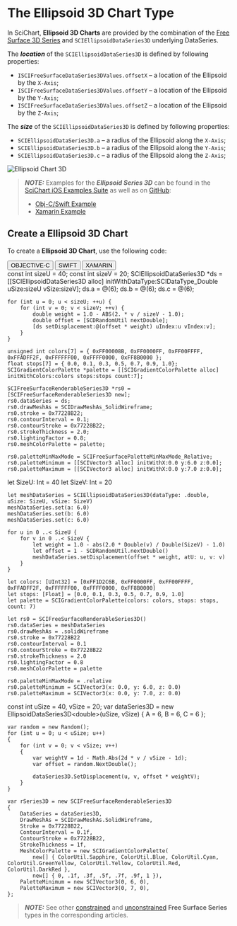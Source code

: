 # The Ellipsoid 3D Chart Type
In SciChart, **Ellipsoid 3D Charts** are provided by the combination of the [Free Surface 3D Series](free-surface-series-3d.html) and `SCIEllipsoidDataSeries3D` underlying DataSeries.

The ***location*** of the `SCIEllipsoidDataSeries3D` is defined by following properties:
- `ISCIFreeSurfaceDataSeries3DValues.offsetX` – a location of the Ellipsoid by the `X-Axis`;
- `ISCIFreeSurfaceDataSeries3DValues.offsetY` – a location of the Ellipsoid by the `Y-Axis`;
- `ISCIFreeSurfaceDataSeries3DValues.offsetZ` – a location of the Ellipsoid by the `Z-Axis`;

The ***size*** of the `SCIEllipsoidDataSeries3D` is defined by following properties:
- `SCIEllipsoidDataSeries3D.a` – a radius of the Ellipsoid along the `X-Axis`;
- `SCIEllipsoidDataSeries3D.b` – a radius of the Ellipsoid along the `Y-Axis`;
- `SCIEllipsoidDataSeries3D.c` – a radius of the Ellipsoid along the `Z-Axis`;

![Ellipsoid Chart 3D](img/chart-types-3d/free-surface-3d-ellipsoid.png)

> **_NOTE:_** Examples for the ***Ellipsoid Series 3D*** can be found in the [SciChart iOS Examples Suite](https://www.scichart.com/examples/ios-chart/) as well as on [GitHub](https://github.com/ABTSoftware/SciChart.iOS.Examples):
> 
> - [Obj-C/Swift Example](https://www.scichart.com/example/ios-chart/ios-3d-chart-example-simple-ellipsoid/)
> - [Xamarin Example](https://www.scichart.com/example/xamarin-chart/xamarin-3d-chart-example-simple-ellipsoid/)

## Create a Ellipsoid 3D Chart
To create a **Ellipsoid 3D Chart**, use the following code:

<div class="code-snippet-tabs">
  <button class="code-snippet-tab" onclick="showCodeFor(event, 'objectivec')">OBJECTIVE-C</button>
  <button class="code-snippet-tab" onclick="showCodeFor(event, 'swift')">SWIFT</button>
  <button class="code-snippet-tab" onclick="showCodeFor(event, 'cs')">XAMARIN</button>
</div>
<div class="code-snippet" id="objectivec">
    const int sizeU = 40;
    const int sizeV = 20;
    SCIEllipsoidDataSeries3D *ds = [[SCIEllipsoidDataSeries3D alloc] initWithDataType:SCIDataType_Double uSize:sizeU vSize:sizeV];
    ds.a = @(6);
    ds.b = @(6);
    ds.c = @(6);
    
    for (int u = 0; u < sizeU; ++u) {
        for (int v = 0; v < sizeV; ++v) {
            double weight = 1.0 - ABS(2. * v / sizeV - 1.0);
            double offset = [SCDRandomUtil nextDouble];
            [ds setDisplacement:@(offset * weight) uIndex:u vIndex:v];
        }
    }
    
    unsigned int colors[7] = { 0xFF00008B, 0xFF0000FF, 0xFF00FFFF, 0xFFADFF2F, 0xFFFFFF00, 0xFFFF0000, 0xFF8B0000 };
    float stops[7] = { 0.0, 0.1, 0.3, 0.5, 0.7, 0.9, 1.0};
    SCIGradientColorPalette *palette = [[SCIGradientColorPalette alloc] initWithColors:colors stops:stops count:7];
    
    SCIFreeSurfaceRenderableSeries3D *rs0 = [SCIFreeSurfaceRenderableSeries3D new];
    rs0.dataSeries = ds;
    rs0.drawMeshAs = SCIDrawMeshAs_SolidWireframe;
    rs0.stroke = 0x77228B22;
    rs0.contourInterval = 0.1;
    rs0.contourStroke = 0x77228B22;
    rs0.strokeThickness = 2.0;
    rs0.lightingFactor = 0.8;
    rs0.meshColorPalette = palette;
    
    rs0.paletteMinMaxMode = SCIFreeSurfacePaletteMinMaxMode_Relative;
    rs0.paletteMinimum = [[SCIVector3 alloc] initWithX:0.0 y:6.0 z:0.0];
    rs0.paletteMaximum = [[SCIVector3 alloc] initWithX:0.0 y:7.0 z:0.0];
</div>
<div class="code-snippet" id="swift">
    let SizeU: Int = 40
    let SizeV: Int = 20

    let meshDataSeries = SCIEllipsoidDataSeries3D(dataType: .double, uSize: SizeU, vSize: SizeV)
    meshDataSeries.set(a: 6.0)
    meshDataSeries.set(b: 6.0)
    meshDataSeries.set(c: 6.0)
    
    for u in 0 ..< SizeU {
        for v in 0 ..< SizeV {
            let weight = 1.0 - abs(2.0 * Double(v) / Double(SizeV) - 1.0)
            let offset = 1 - SCDRandomUtil.nextDouble()
            meshDataSeries.setDisplacement(offset * weight, atU: u, v: v)
        }
    }
    
    let colors: [UInt32] = [0xFF1D2C6B, 0xFF0000FF, 0xFF00FFFF, 0xFFADFF2F, 0xFFFFFF00, 0xFFFF0000, 0xFF8B0000]
    let stops: [Float] = [0.0, 0.1, 0.3, 0.5, 0.7, 0.9, 1.0]
    let palette = SCIGradientColorPalette(colors: colors, stops: stops, count: 7)
    
    let rs0 = SCIFreeSurfaceRenderableSeries3D()
    rs0.dataSeries = meshDataSeries
    rs0.drawMeshAs = .solidWireframe
    rs0.stroke = 0x77228B22
    rs0.contourInterval = 0.1
    rs0.contourStroke = 0x77228B22
    rs0.strokeThickness = 2.0
    rs0.lightingFactor = 0.8
    rs0.meshColorPalette = palette
    
    rs0.paletteMinMaxMode = .relative
    rs0.paletteMinimum = SCIVector3(x: 0.0, y: 6.0, z: 0.0)
    rs0.paletteMaximum = SCIVector3(x: 0.0, y: 7.0, z: 0.0)
</div>
<div class="code-snippet" id="cs">
    const int uSize = 40, vSize = 20;
    var dataSeries3D = new EllipsoidDataSeries3D&lt;double&gt;(uSize, vSize) { A = 6, B = 6, C = 6 };

    var random = new Random();
    for (int u = 0; u < uSize; u++)
    {
        for (int v = 0; v < vSize; v++)
        {
            var weightV = 1d - Math.Abs(2d * v / vSize - 1d);
            var offset = random.NextDouble();

            dataSeries3D.SetDisplacement(u, v, offset * weightV);
        }
    }

    var rSeries3D = new SCIFreeSurfaceRenderableSeries3D
    {
        DataSeries = dataSeries3D,
        DrawMeshAs = SCIDrawMeshAs.SolidWireframe,
        Stroke = 0x77228B22,
        ContourInterval = 0.1f,
        ContourStroke = 0x77228B22,
        StrokeThickness = 1f,
        MeshColorPalette = new SCIGradientColorPalette(
            new[] { ColorUtil.Sapphire, ColorUtil.Blue, ColorUtil.Cyan, ColorUtil.GreenYellow, ColorUtil.Yellow, ColorUtil.Red, ColorUtil.DarkRed },
            new[] { 0, .1f, .3f, .5f, .7f, .9f, 1 }),
        PaletteMinimum = new SCIVector3(0, 6, 0),
        PaletteMaximum = new SCIVector3(0, 7, 0),
    };
</div>

> **_NOTE:_** See other [constrained](free-surface-series-3d.html#constrained-free-surface-3d-types) and [unconstrained](free-surface-series-3d.html#unconstrained-free-surface-3d-type) **Free Surface Series** types in the corresponding articles.